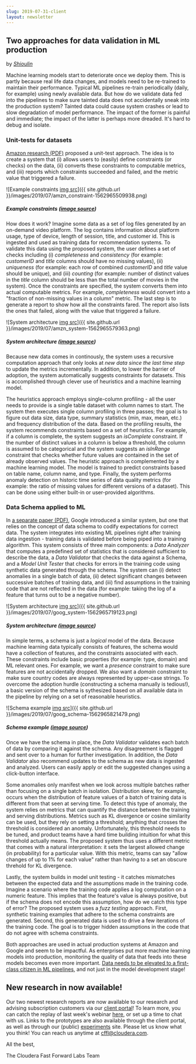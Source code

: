 ```yaml
---
slug: 2019-07-31-client
layout: newsletter
---
```


## Two approaches for data validation in ML production
by *[Shioulin](https://twitter.com/shioulin_sam)*

Machine learning models start to deteriorate once we deploy them. This is partly
because real life data changes, and models need to be re-trained to maintain
their performance. Typical ML pipelines re-train periodically (daily, for
example) using newly available data. But how do we validate data fed into the
pipelines to make sure tainted data does not accidentally sneak into the
production system? Tainted data could cause system crashes or lead to slow
degradation of model performance. The impact of the former is painful and
immediate; the impact of the latter is perhaps more dreaded. It's hard to
debug and isolate.

### Unit-tests for datasets

[Amazon research (PDF)](http://www.vldb.org/pvldb/vol11/p1781-schelter.pdf)
proposed a unit-test approach. The idea is to create a system that (i) allows
users to (easily) define constraints (or checks) on the data, (ii) converts these
constraints to computable metrics, and (iii) reports which constraints succeeded
and failed, and the metric value that triggered a failure.

![Example constraints [img src](http://www.vldb.org/pvldb/vol11/p1781-schelter.pdf)]({{ site.github.url }}/images/2019/07/amzn_constraint-1562965509938.png)
##### Example constraints ([image source](http://www.vldb.org/pvldb/vol11/p1781-schelter.pdf))

How does it work? Imagine some data as a set of log files generated by an
on-demand video platform. The log contains information about platform usage,
type of device, length of session, title, and customer id. This is ingested and
used as training data for recommendation systems. To validate this data using
the proposed system, the user defines a set of checks including (i) _completeness_
and _consistency_ (for example: *customerID* and *title* columns should have no
missing values), (ii) _uniqueness_ (for example: each row of combined *customerID*
and *title* value should be unique), and (iii) _counting_ (for example: number of
distinct values in the *title* column should be less than the total number of
movies in the system). Once the constraints are specified, the system converts
them into actual computable metrics. For example, _completeness_ would convert
into a "fraction of non-missing values in a column" metric. The last step is to
generate a report to show how all the constraints fared. The report also lists
the ones that failed, along with the value that triggered a failure.

![System architecture [img src](http://www.vldb.org/pvldb/vol11/p1781-schelter.pdf)]({{ site.github.url }}/images/2019/07/amzn_system-1562965579363.png)
##### System architecture ([image source](http://www.vldb.org/pvldb/vol11/p1781-schelter.pdf))

Because new data comes in continously, the system uses a recursive computation
approach that only looks at _new data since the last time step_ to update the
metrics incrementally. In addition, to lower the barrier of adoption, the system
automatically suggests constraints for datasets. This is accomplished through
clever use of heuristics and a machine learning model. 

The heuristics approach employs single-column profiling - all the user needs to provide is a single
table dataset with column names to start. The system then executes single column
profiling in three passes; the goal is to figure out data size, data type,
summary statistics (min, max, mean, etc.) and frequency distribution of the
data. Based on the profiling results, the system recommends constraints based on
a set of heuristics. For example, if a column is complete, the system suggests
an _isComplete_ constraint. If the number of distinct values in a column is
below a threshold, the column is assumed to be categorical and the system
suggests an _isInRange_ constraint that checks whether future values are
contained in the set of already observed values. The heuristic approach is
complemented by a machine learning model. The model is trained to predict
constraints based on table name, column name, and type. Finally, the system
performs anomaly detection on historic time series of data quality metrics (for
example: the ratio of missing values for different versions of a dataset). This
can be done using either built-in or user-provided algorithms.

### Data Schema applied to ML

In [a separate paper (PDF)](https://www.sysml.cc/doc/2019/167.pdf), Google
introduced a similar system, but one that relies on the concept of data schema
to codify expectations for correct data. The system integrates into existing ML
pipelines right after training data ingestion - training data is validated
before being piped into a training algorithm. This system consists of three main
components: a _Data Analyzer_ that computes a predefined set of statistics that
is considered sufficient to describe the data, a _Data Validator_ that checks
the data against a Schema, and a _Model Unit Tester_ that checks for errors in
the training code using synthetic data generated through the schema. The system
can (i) detect anomalies in a single batch of data, (ii) detect significant
changes between successive batches of training data, and (iii) find assumptions
in the training code that are not reflected in the data (for example: taking the
log of a feature that turns out to be a negative number).

![System architecture [img src](https://www.sysml.cc/doc/2019/167.pdf)]({{ site.github.url }}/images/2019/07/goog_system-1562965719123.png)
##### System architecture ([image source](https://www.sysml.cc/doc/2019/167.pdf))

In simple terms, a schema is just a _logical_ model of the data. Because machine learning data typically
consists of features, the schema would have a collection of features, and the
constraints associated with each. These constraints include basic properties
(for example: type, domain) and ML relevant ones. For example, we want a
_presence_ constraint to make sure features are not accidentally dropped. We
also want a _domain_ constraint to make sure country codes are always
represented by upper-case strings. To overcome the adoption hurdle (constructing
a schema manually is tedious!), a basic version of the schema is sythesized
based on all available data in the pipeline by relying on a set of reasonable
heuristics.

![Schema example [img src](https://www.sysml.cc/doc/2019/167.pdf)]({{ site.github.url }}/images/2019/07/goog_schema-1562965821479.png)
##### Schema example ([image source](https://www.sysml.cc/doc/2019/167.pdf))

Once we have the schema in place, the _Data Validator_ validates each batch of
data by comparing it against the schema. Any disagreement is flagged and sent
over to a human for further investigation. In addition, the _Data Validator_
also recommend updates to the schema as new data is ingested and analyzed. Users
can easily apply or edit the suggested changes using a click-button interface.

Some anomalies only manifest when we look across multiple batches rather than
focusing on a single batch in isolation. Distribution skew, for example, occurs when
the distribution of feature values of a batch of training data is different from
that seen at serving time. To detect this type of anomaly, the system relies on
metrics that can quantify the distance between the training and serving
distributions. Metrics such as KL divergence or cosine similarity can be used,
but they rely on setting a threshold; anything that crosses the threshold is
considered an anomaly. Unfortunately, this threshold needs to be tuned, and
product teams have a hard time building intuition for what this threshold
actually means. The proposed system thus uses a different metric that comes with
a natural interpretation: it sets the largest allowed change (in probability)
for a particular value. With this metric, teams can say "allow changes of up to
1% for each value" rather than having to a set an obscure threhold for KL
divergence.

Lastly, the system builds in model unit testing - it catches mismatches between
the expected data and the assumptions made in the training code. Imagine a
scenario where the training code applies a log computation on a numeric
feature. This implies that the feature's value is always positive, but if the
schema does not encode this assumption, how do we catch this type of error? The
proposed system uses a _fuzz testing_ approach. First, synthetic training
examples that adhere to the schema constraints are generated. Second, this
generated data is used to drive a few iterations of the training code. The goal
is to trigger hidden assumptions in the code that do not agree with schema
constraints.

Both approaches are used in actual production systems at Amazon and Google and
seem to be impactful. As enterprises put more machine learning models into
production, monitoring the quality of data that feeds into these models becomes
even more important. [Data needs to be elevated to a first-class citizen in ML
pipelines](https://www.sysml.cc/doc/2019/167.pdf), and not just in the model
development stage!

## New research in now available!

Our two newest research reports are now available to our research and advising subscription customers via our [client portal](https://clients.fastforwardlabs.com)!  To learn more, you can catch the replay of last week's webinar [here](https://www.cloudera.com/content/dam/www/marketing/resources/webinars/advancing-ml-with-deep-learning-and-transfer-learning.landing.html), or set up a time to chat with us.  Links to the prototypes are also available through the client portal, as well as through our (public) [experiments](https://experiments.fastforwardlabs.com/) site.  Please let us know what you think! You can reach us anytime at [cffl@cloudera.com](mailto:cffl@cloudera.com).

All the best,

The Cloudera Fast Forward Labs Team